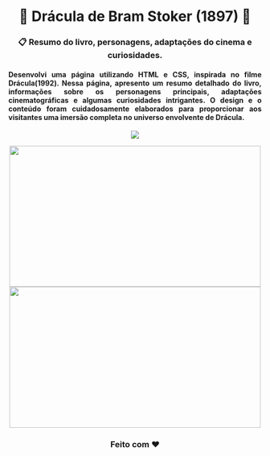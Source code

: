 <h1 align="center">🧛‍ Drácula de Bram Stoker (1897) 🧛‍</h1>
<h3 align="center">📋 Resumo do livro, personagens, adaptações do cinema e curiosidades.</h3>
<h4 align="justify">Desenvolvi uma página utilizando HTML e CSS, inspirada no filme Drácula(1992). Nessa página, apresento um resumo detalhado do livro, informações sobre os personagens principais, adaptações cinematográficas e algumas curiosidades intrigantes. O design e o conteúdo foram cuidadosamente elaborados para proporcionar aos visitantes uma imersão completa no universo envolvente de Drácula.</h4>
<p align="center"><a href="https://carolina-cvm.github.io/Dracula_Bram_Stoker/" target="_blank"><img src="https://img.shields.io/badge/GitHub%20Pages-222222?style=for-the-badge&logo=GitHub%20Pages&logoColor=white"/></a></p>
<p align="center">
  <img height="280px" width="500px" src="https://user-images.githubusercontent.com/55239200/194583634-e0249e12-e727-4ee0-bcd4-17add7638b1d.gif"  />
  <img height="280px" width="500px" src="https://user-images.githubusercontent.com/55239200/194584103-af5c7705-8209-463f-b041-3698d2cac5e4.gif" />
</p>
<h3 align="center">Feito com ❤️ </h3>

